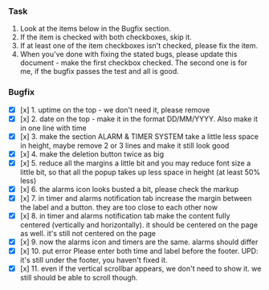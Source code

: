 ### Task

1. Look at the items below in the Bugfix section.
2. If the item is checked with both checkboxes, skip it.
3. If at least one of the item checkboxes isn't checked, please fix the item.
4. When you've done with fixing the stated bugs, please update this document - make the first checkbox checked. The second one is for me, if the bugfix passes the test and all is good.

### Bugfix

- [x] [x] 1. uptime on the top - we don't need it, please remove
- [x] [x] 2. date on the top - make it in the format DD/MM/YYYY. Also make it in one line with time
- [x] [x] 3. make the section ALARM & TIMER SYSTEM take a little less space in height, maybe remove 2 or 3 lines and make it still look good
- [x] [x] 4. make the deletion button twice as big
- [x] [x] 5. reduce all the margins a little bit and you may reduce font size a little bit, so that all the popup takes up less space in height (at least 50% less)
- [x] [x] 6. the alarms icon looks busted a bit, please check the markup
- [x] [x] 7. in timer and alarms notification tab increase the margin between the label and a button. they are too close to each other now
- [x] [x] 8. in timer and alarms notification tab make the content fully centered (vertically and horizontally). it should be centered on the page as well. it's still not centered on the page
- [x] [x] 9. now the alarms icon and timers are the same. alarms should differ
- [x] [x] 10. put error Please enter both time and label before the footer. UPD: it's still under the footer, you haven't fixed it.
- [x] [x] 11. even if the vertical scrollbar appears, we don't need to show it. we still should be able to scroll though.
